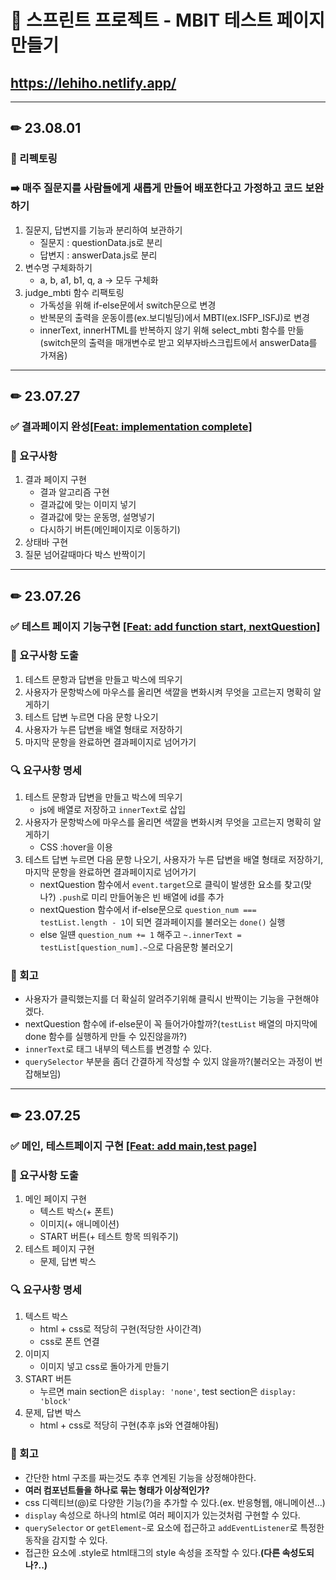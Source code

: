 # 🏃 스프린트 프로젝트 - MBIT 테스트 페이지 만들기
## https://lehiho.netlify.app/

---
## ✏ 23.08.01
### 🔄 리펙토링
### ➡️ 매주 질문지를 사람들에게 새롭게 만들어 배포한다고 가정하고 코드 보완하기

1. 질문지, 답변지를 기능과 분리하여 보관하기
   - 질문지 : questionData.js로 분리
   - 답변지 :  answerData.js로 분리
2. 변수명 구체화하기
   - a, b, a1, b1, q, a -> 모두 구체화
3. judge_mbti 함수 리팩토링
   - 가독성을 위해 if-else문에서 switch문으로 변경
   - 반복문의 출력을 운동이름(ex.보디빌딩)에서 MBTI(ex.ISFP_ISFJ)로 변경
   - innerText, innerHTML를 반복하지 않기 위해 select_mbti 함수를 만듦(switch문의 출력을 매개변수로 받고 외부자바스크립트에서 answerData를 가져옴)

---
## ✏ 23.07.27
### ✅ 결과페이지 완성[[Feat: implementation complete]](https://github.com/LeHiHo/mbti-test/commit/ef0eb8ece0ff1a32fb34f1c3cdbdc3cbb716a820)
### 🤔 요구사항
1. 결과 페이지 구현
   - 결과 알고리즘 구현
   - 결과값에 맞는 이미지 넣기
   - 결과값에 맞는 운동명, 설명넣기
   - 다시하기 버튼(메인페이지로 이동하기)
2. 상태바 구현
3. 질문 넘어갈때마다 박스 반짝이기

---

## ✏ 23.07.26
### ✅ 테스트 페이지 기능구현 [[Feat: add function start, nextQuestion]](https://github.com/LeHiHo/mbti-test/commit/07ff66bd999611b5961a11fac4e9cb386535c2fa#)
### 🤔 요구사항 도출
1. 테스트 문항과 답변을 만들고 박스에 띄우기
2. 사용자가 문항박스에 마우스를 올리면 색깔을 변화시켜 무엇을 고르는지 명확히 알게하기
3. 테스트 답변 누르면 다음 문항 나오기
4. 사용자가 누른 답변을 배열 형태로 저장하기
5. 마지막 문항을 완료하면 결과페이지로 넘어가기
   
### 🔍 요구사항 명세
1. 테스트 문항과 답변을 만들고 박스에 띄우기
   - js에 배열로 저장하고 `innerText`로 삽입
2. 사용자가 문항박스에 마우스를 올리면 색깔을 변화시켜 무엇을 고르는지 명확히 알게하기
   - CSS :hover을 이용
3. 테스트 답변 누르면 다음 문항 나오기, 사용자가 누른 답변을 배열 형태로 저장하기, 마지막 문항을 완료하면 결과페이지로 넘어가기
   - nextQuestion 함수에서 `event.target`으로 클릭이 발생한 요소를 찾고(맞나?) `.push`로 미리 만들어놓은 빈 배열에 id를 추가
   - nextQuestion 함수에서 if-else문으로 `question_num === testList.length - 1`이 되면 결과페이지를 불러오는 `done()` 실행
   - else 일떈 `question_num += 1` 해주고 `~.innerText = testList[question_num].~`으로 다음문항 불러오기
   
### 🧘 회고
- 사용자가 클릭했는지를 더 확실히 알려주기위해 클릭시 반짝이는 기능을 구현해야겠다.
- nextQuestion 함수에 if-else문이 꼭 들어가야할까?(`testList` 배열의 마지막에 done 함수를 실행하게 만들 수 있진않을까?)
- `innerText`로 태그 내부의 텍스트를 변경할 수 있다.
- `querySelector` 부분을 좀더 간결하게 작성할 수 있지 않을까?(불러오는 과정이 번잡해보임)

---

## ✏ 23.07.25
### ✅ 메인, 테스트페이지 구현 [[Feat: add main,test page]](https://github.com/LeHiHo/mbti-test/commit/79a9a814457d8c729ddec931aa45e3a961c9c3dd)
### 🤔 요구사항 도출
1. 메인 페이지 구현
   - 텍스트 박스(+ 폰트)
   - 이미지(+ 애니메이션)
   - START 버튼(+ 테스트 항목 띄워주기)
2. 테스트 페이지 구현
   - 문제, 답변 박스

### 🔍 요구사항 명세
1. 텍스트 박스
   - html + css로 적당히 구현(적당한 사이간격)
   - css로 폰트 연결
2. 이미지
   - 이미지 넣고 css로 돌아가게 만들기
3. START 버튼
   - 누르면 main section은 `display: 'none'`, test section은 `display: 'block'`
4. 문제, 답변 박스
   - html + css로 적당히 구현(추후 js와 연결해야됨)

### 🧘 회고
- 간단한 html 구조를 짜는것도 추후 연계된 기능을 상정해야한다.
- **여러 컴포넌트들을 하나로 묶는 형태가 이상적인가?**
- css 디렉티브(@)로 다양한 기능(?)을 추가할 수 있다.(ex. 반응형웹, 애니메이션...)
- `display` 속성으로 하나의 html로 여러 페이지가 있는것처럼 구현할 수 있다.
- `querySelector` or `getElement~`로 요소에 접근하고 `addEventListener`로 특정한 동작을 감지할 수 있다.
- 접근한 요소에 .style로 html태그의 style 속성을 조작할 수 있다.**(다른 속성도되나?..)**
  